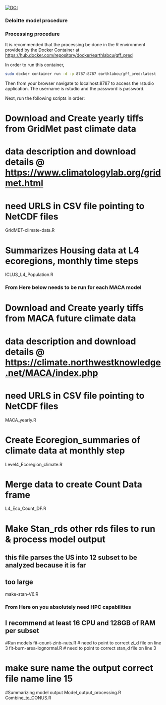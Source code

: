 [![DOI](https://zenodo.org/badge/768374094.svg)](https://zenodo.org/doi/10.5281/zenodo.11168287)

###  Deloitte model procedure
### Processing procedure

It is recommended that the processing be done in the R environment provided by the Docker Container at https://hub.docker.com/repository/docker/earthlabcu/gff_pred

In order to run this container, 

```bash
sudo docker container run -d -p 8787:8787 earthlabcu/gff_pred:latest
```

Then from your browser navigate to localhost:8787 to access the rstudio application. The username is rstudio and the password is password. 

Next, run the following scripts in order:

# Download and Create yearly tiffs from GridMet past climate data
# data description and download details @ https://www.climatologylab.org/gridmet.html
# need URLS in CSV file pointing to NetCDF files
GridMET-climate-data.R

# Summarizes Housing data at L4 ecoregions, monthly time steps
ICLUS_L4_Population.R

### From Here below needs to be run for each MACA model
# Download and Create yearly tiffs from MACA future climate data
# data description and download details @ https://climate.northwestknowledge.net/MACA/index.php
# need URLS in CSV file pointing to NetCDF files
MACA_yearly.R

# Create Ecoregion_summaries of climate data at monthly step
Level4_Ecoregion_climate.R

# Merge data to create Count Data frame
L4_Eco_Count_DF.R

# Make Stan_rds other rds files to run & process model output
## this file parses the US into 12 subset to be analyzed because it is far
## too large
make-stan-V6.R

### From Here on you absolutely need HPC capabilities 
## I recommend at least 16 CPU and 128GB of RAM  per subset

#Run models
fit-count-zinb-nuts.R # need to point to correct zi_d file on line 3
fit-burn-area-lognormal.R # need to point to correct stan_d file on line 3
# make sure name the output correct file name line 15

#Summarizing model output
Model_output_processing.R 
Combine_to_CONUS.R
